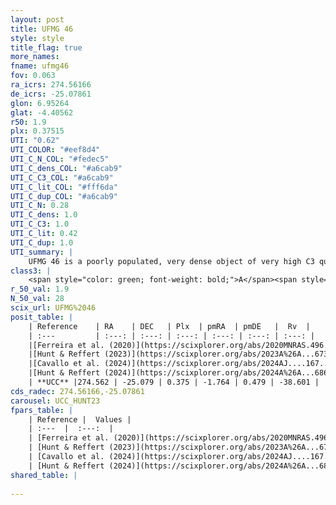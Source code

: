 ```yaml
---
layout: post
title: UFMG 46
style: style
title_flag: true
more_names: 
fname: ufmg46
fov: 0.063
ra_icrs: 274.56166
de_icrs: -25.07861
glon: 6.95264
glat: -4.40562
r50: 1.9
plx: 0.37515
UTI: "0.62"
UTI_COLOR: "#eef8d4"
UTI_C_N_COL: "#fedec5"
UTI_C_dens_COL: "#a6cab9"
UTI_C_C3_COL: "#a6cab9"
UTI_C_lit_COL: "#fff6da"
UTI_C_dup_COL: "#a6cab9"
UTI_C_N: 0.28
UTI_C_dens: 1.0
UTI_C_C3: 1.0
UTI_C_lit: 0.42
UTI_C_dup: 1.0
UTI_summary: |
    UFMG 46 is a poorly populated, very dense object of very high C3 quality. It is poorly studied in the literature.
class3: |
    <span style="color: green; font-weight: bold;">A</span><span style="color: green; font-weight: bold;">A</span>
r_50_val: 1.9
N_50_val: 28
scix_url: UFMG%2046
posit_table: |
    | Reference    | RA    | DEC   | Plx  | pmRA  | pmDE   |  Rv  |
    | :---         | :---: | :---: | :---: | :---: | :---: | :---: |
    |[Ferreira et al. (2020)](https://scixplorer.org/abs/2020MNRAS.496.2021F) | 274.57 | -25.068 | 0.35 | -1.718 | 0.526 | -- |
    |[Hunt & Reffert (2023)](https://scixplorer.org/abs/2023A%26A...673A.114H) | 274.558 | -25.065 | 0.374 | -1.77 | 0.511 | 46.305 |
    |[Cavallo et al. (2024)](https://scixplorer.org/abs/2024AJ....167...12C) | 274.563 | -25.093 | 0.372 | -- | -- | -- |
    |[Hunt & Reffert (2024)](https://scixplorer.org/abs/2024A%26A...686A..42H) | 274.558 | -25.065 | 0.374 | -1.77 | 0.511 | 46.305 |
    | **UCC** |274.562 | -25.079 | 0.375 | -1.764 | 0.479 | -38.601 | 
cds_radec: 274.56166,-25.07861
carousel: UCC_HUNT23
fpars_table: |
    | Reference |  Values |
    | :---  |  :---:  |
    | [Ferreira et al. (2020)](https://scixplorer.org/abs/2020MNRAS.496.2021F) | `E(B-V)=0.61, m-M=11.5, logt=8.9` |
    | [Hunt & Reffert (2023)](https://scixplorer.org/abs/2023A%26A...673A.114H) | `AV50=1.405, diffAV50=0.951, MOD50=12.008, logAge50=8.957` |
    | [Cavallo et al. (2024)](https://scixplorer.org/abs/2024AJ....167...12C) | `AV50=2.71, dMod50=11.09, logAge50=9.14, [Fe/H]50=-1.47` |
    | [Hunt & Reffert (2024)](https://scixplorer.org/abs/2024A%26A...686A..42H) | `MassJ=291.117` |
shared_table: |
    
---
```

